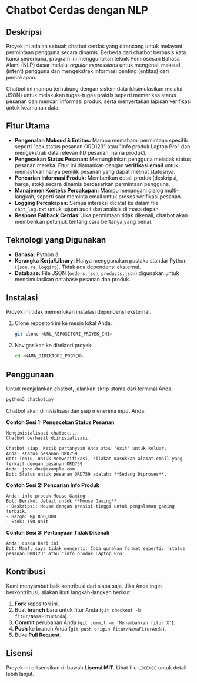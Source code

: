 # Chatbot Cerdas dengan NLP

## Deskripsi
Proyek ini adalah sebuah chatbot cerdas yang dirancang untuk melayani permintaan pengguna secara dinamis. Berbeda dari chatbot berbasis kata kunci sederhana, program ini menggunakan teknik Pemrosesan Bahasa Alami (NLP) dasar melalui _regular expressions_ untuk mengenali maksud (intent) pengguna dan mengekstrak informasi penting (entitas) dari percakapan.

Chatbot ini mampu terhubung dengan sistem data (disimulasikan melalui JSON) untuk melakukan tugas-tugas praktis seperti memeriksa status pesanan dan mencari informasi produk, serta menyertakan lapisan verifikasi untuk keamanan data.

## Fitur Utama
- **Pengenalan Maksud & Entitas:** Mampu memahami permintaan spesifik seperti "cek status pesanan ORD123" atau "info produk Laptop Pro" dan mengekstrak data relevan (ID pesanan, nama produk).
- **Pengecekan Status Pesanan:** Memungkinkan pengguna melacak status pesanan mereka. Fitur ini diamankan dengan **verifikasi email** untuk memastikan hanya pemilik pesanan yang dapat melihat statusnya.
- **Pencarian Informasi Produk:** Memberikan detail produk (deskripsi, harga, stok) secara dinamis berdasarkan permintaan pengguna.
- **Manajemen Konteks Percakapan:** Mampu menangani dialog multi-langkah, seperti saat meminta email untuk proses verifikasi pesanan.
- **Logging Percakapan:** Semua interaksi dicatat ke dalam file `chat_log.txt` untuk tujuan audit dan analisis di masa depan.
- **Respons Fallback Cerdas:** Jika permintaan tidak dikenali, chatbot akan memberikan petunjuk tentang cara bertanya yang benar.

## Teknologi yang Digunakan
- **Bahasa:** Python 3
- **Kerangka Kerja/Library:** Hanya menggunakan pustaka standar Python (`json`, `re`, `logging`). Tidak ada dependensi eksternal.
- **Database:** File JSON (`orders.json`, `products.json`) digunakan untuk mensimulasikan database pesanan dan produk.

## Instalasi
Proyek ini tidak memerlukan instalasi dependensi eksternal.

1.  Clone repositori ini ke mesin lokal Anda:
    ```bash
    git clone <URL_REPOSITORI_PROYEK_INI>
    ```
2.  Navigasikan ke direktori proyek:
    ```bash
    cd <NAMA_DIREKTORI_PROYEK>
    ```

## Penggunaan
Untuk menjalankan chatbot, jalankan skrip utama dari terminal Anda:
```bash
python3 chatbot.py
```
Chatbot akan diinisialisasi dan siap menerima input Anda.

**Contoh Sesi 1: Pengecekan Status Pesanan**
```
Menginisialisasi chatbot...
Chatbot berhasil diinisialisasi.

Chatbot siap! Ketik pertanyaan Anda atau 'exit' untuk keluar.
Anda: status pesanan ORD759
Bot: Tentu, untuk memverifikasi, silakan masukkan alamat email yang terkait dengan pesanan ORD759.
Anda: john.doe@example.com
Bot: Status untuk pesanan ORD759 adalah: **Sedang Diproses**.
```

**Contoh Sesi 2: Pencarian Info Produk**
```
Anda: info produk Mouse Gaming
Bot: Berikut detail untuk **Mouse Gaming**:
- Deskripsi: Mouse dengan presisi tinggi untuk pengalaman gaming terbaik.
- Harga: Rp 850,000
- Stok: 150 unit
```

**Contoh Sesi 3: Pertanyaan Tidak Dikenali**
```
Anda: cuaca hari ini
Bot: Maaf, saya tidak mengerti. Coba gunakan format seperti: 'status pesanan ORD123' atau 'info produk Laptop Pro'.
```

## Kontribusi
Kami menyambut baik kontribusi dari siapa saja. Jika Anda ingin berkontribusi, silakan ikuti langkah-langkah berikut:
1.  **Fork** repositori ini.
2.  Buat **branch** baru untuk fitur Anda (`git checkout -b fitur/NamaFiturAnda`).
3.  **Commit** perubahan Anda (`git commit -m 'Menambahkan fitur X'`).
4.  **Push** ke branch Anda (`git push origin fitur/NamaFiturAnda`).
5.  Buka **Pull Request**.

## Lisensi
Proyek ini dilisensikan di bawah **Lisensi MIT**. Lihat file `LICENSE` untuk detail lebih lanjut.
